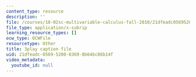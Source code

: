 ```yaml
---
content_type: resource
description: ''
file: /courses/18-02sc-multivariable-calculus-fall-2010/21dfeadc0569520083698b64bc86b14f_oQgHo7acids.vtt
file_type: application/x-subrip
learning_resource_types: []
ocw_type: OCWFile
resourcetype: Other
title: 3play caption file
uid: 21dfeadc-0569-5200-8369-8b64bc86b14f
video_metadata:
  youtube_id: null
---
```

